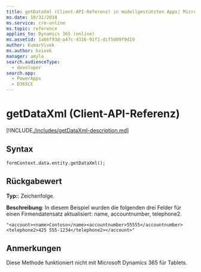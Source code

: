 ```yaml
---
title: getDataXml (Client-API-Referenz) in modellgestützten Apps| MicrosoftDocs
ms.date: 10/31/2018
ms.service: crm-online
ms.topic: reference
applies_to: Dynamics 365 (online)
ms.assetid: 1a66f93d-a47c-4316-91f1-dcf5d09f9d19
author: KumarVivek
ms.author: kvivek
manager: amyla
search.audienceType:
  - developer
search.app:
  - PowerApps
  - D365CE
---
```

# <a name="getdataxml-client-api-reference"></a>getDataXml (Client-API-Referenz)



[!INCLUDE[./includes/getDataXml-description.md](./includes/getDataXml-description.md)]

## <a name="syntax"></a>Syntax

`formContext.data.entity.getDataXml();`

## <a name="return-value"></a>Rückgabewert

**Typ:**: Zeichenfolge.

**Beschreibung**: In diesem Beispiel wurden die folgenden drei Felder für einen Firmendatensatz aktualisiert: name, accountnumber, telephone2.

```"<account><name>Contoso</name><accountnumber>55555</accountnumber><telephone2>425 555-1234</telephone2></account>"```

## <a name="remarks"></a>Anmerkungen

Diese Methode funktioniert nicht mit Microsoft Dynamics 365 für Tablets.



